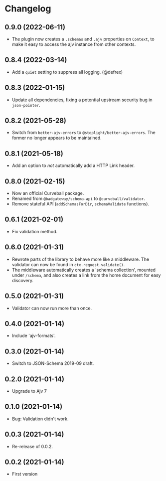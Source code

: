 Changelog
=========

0.9.0 (2022-06-11)
------------------

* The plugin now creates a `.schemas` and `.ajv` properties on `Context`,
  to make it easy to access the ajv instance from other contexts.


0.8.4 (2022-03-14)
-----------------

* Add a `quiet` setting to suppress all logging. (@defrex)


0.8.3 (2022-01-15)
------------------

* Update all dependencies, fixing a potential upstream security bug
  in `json-pointer`.


0.8.2 (2021-05-28)
------------------

* Switch from `better-ajv-errors` to `@stoplight/better-ajv-errors`. The
  former no longer appears to be maintained.


0.8.1 (2021-05-18)
------------------

* Add an option to *not* automatically add a HTTP Link header.


0.8.0 (2021-02-15)
------------------

* Now an official Curveball package.
* Renamed from `@badgateway/schema-api` to `@curveball/validator`.
* Remove stateful API (`addSchemasForDir`, `schemaValidate` functions).


0.6.1 (2021-02-01)
------------------

* Fix validation method.


0.6.0 (2021-01-31)
------------------

* Rewrote parts of the library to behave more like a middleware. The validator
  can now be found in `ctx.request.validate()`.
* The middleware automatically creates a 'schema collection', mounted under
  `/schema`, and also creates a link from the home document for easy discovery.


0.5.0 (2021-01-31)
------------------

* Validator can now run more than once.


0.4.0 (2021-01-14)
------------------

* Include 'ajv-formats'.


0.3.0 (2021-01-14)
------------------

* Switch to JSON-Schema 2019-09 draft.


0.2.0 (2021-01-14)
------------------

* Upgrade to Ajv 7


0.1.0 (2021-01-14)
------------------

* Bug: Validation didn't work.


0.0.3 (2021-01-14)
------------------

* Re-release of 0.0.2.


0.0.2 (2021-01-14)
------------------

* First version
